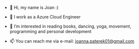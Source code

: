 - 👋 Hi, my name is Joan :)
- 🌱 I work as a Azure Cloud Engineer
  
- 👀 I’m interested in reading books, dancing, yoga, movement, programming and personal development
- 📫 You can reach me via e-mail: joanna.paterek01@gmail.com
